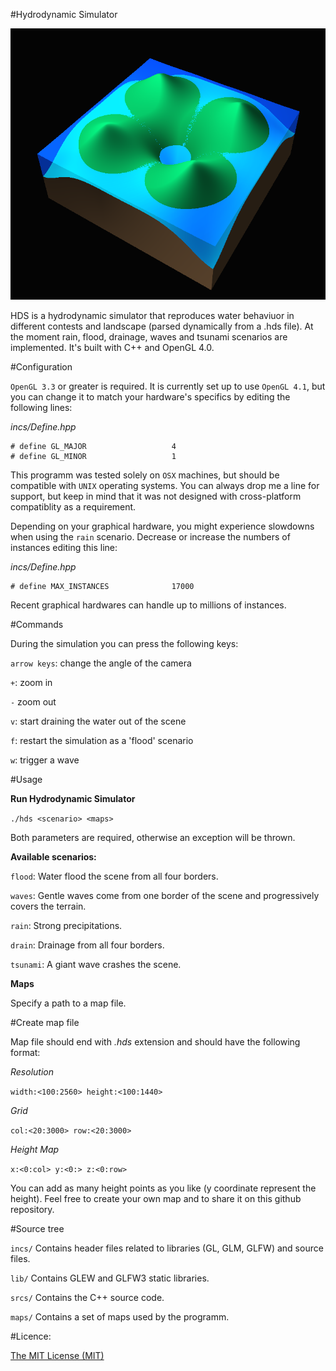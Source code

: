 #Hydrodynamic Simulator

![](screenshots/crater%20flood.png)

HDS is a hydrodynamic simulator that reproduces water behaviuor in different contests and landscape (parsed dynamically from a .hds file). At the moment rain, flood, drainage, waves and tsunami scenarios are implemented. It's built with C++ and OpenGL 4.0.

#Configuration

`OpenGL 3.3` or greater is required. It is currently set up to use `OpenGL 4.1`, but you can change it to match your hardware's specifics by editing the following lines:

*incs/Define.hpp*

```
# define GL_MAJOR					4
# define GL_MINOR					1
```

This programm was tested solely on `OSX` machines, but should be compatible with `UNIX` operating systems. You can always drop me a line for support, but keep in mind that it was not designed with cross-platform compatiblity as a requirement.

Depending on your graphical hardware, you might experience slowdowns when using the `rain` scenario. Decrease or increase the numbers of instances editing this line:

*incs/Define.hpp*

```
# define MAX_INSTANCES				17000
```

Recent graphical hardwares can handle up to millions of instances.

#Commands

During the simulation you can press the following keys:

`arrow keys`: change the angle of the camera

`+`: zoom in

`-` zoom out

`v`: start draining the water out of the scene

`f`: restart the simulation as a 'flood' scenario

`w`: trigger a wave

#Usage

**Run Hydrodynamic Simulator**

`./hds <scenario> <maps>`

Both parameters are required, otherwise an exception will be thrown.

**Available scenarios:**

`flood`: Water flood the scene from all four borders.

`waves`: Gentle waves come from one border of the scene and progressively covers the terrain.

`rain`: Strong precipitations.

`drain`: Drainage from all four borders.

`tsunami`: A giant wave crashes the scene.

**Maps**

Specify a path to a map file.

#Create map file

Map file should end with *.hds* extension and should have the following format:

*Resolution*

`width:<100:2560> height:<100:1440>`

*Grid*

`col:<20:3000> row:<20:3000>`

*Height Map*

`x:<0:col> y:<0:> z:<0:row>`

You can add as many height points as you like (y coordinate represent the height).
Feel free to create your own map and to share it on this github repository.

#Source tree

`incs/`
Contains header files related to libraries (GL, GLM, GLFW) and source files.

`lib/`
Contains GLEW and GLFW3 static libraries.

`srcs/`
Contains the C++ source code.

`maps/`
Contains a set of maps used by the programm.

#Licence:

<a href="http://opensource.org/licenses/MIT" target="_blank">The MIT License (MIT)</a>
